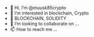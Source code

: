 - 👋 Hi, I’m @muusk85crypto
- 👀 I’m interested in blockchain, Crypto
- 🌱 BLOCKCHAIN, SOLIDITY
- 💞️ I’m looking to collaborate on ...
- 📫 How to reach me ...

<!---
muusk85crypto/muusk85crypto is a ✨ special ✨ repository because its `README.md` (this file) appears on your GitHub profile.
You can click the Preview link to take a look at your changes.
--->
